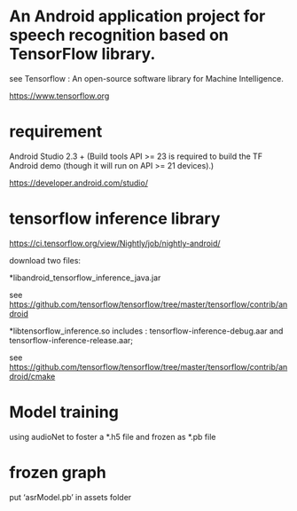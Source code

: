 # An Android application project for speech recognition based on TensorFlow  library. 

see Tensorflow : An open-source software library for Machine Intelligence. 

https://www.tensorflow.org

# requirement

Android Studio 2.3 + (Build tools API >= 23 is required to build the TF Android
demo (though it will run on API >= 21 devices).)

https://developer.android.com/studio/

# tensorflow inference library

https://ci.tensorflow.org/view/Nightly/job/nightly-android/

download two files:

*libandroid_tensorflow_inference_java.jar

see  https://github.com/tensorflow/tensorflow/tree/master/tensorflow/contrib/android

*libtensorflow_inference.so includes : tensorflow-inference-debug.aar and tensorflow-inference-release.aar;

see https://github.com/tensorflow/tensorflow/tree/master/tensorflow/contrib/android/cmake

# Model  training
using audioNet to foster a *.h5 file and frozen as *.pb file

# frozen graph
put ‘asrModel.pb’ in assets folder


